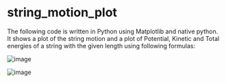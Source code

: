 # string_motion_plot
The following code is written in Python using Matplotlib and native python. It shows a plot of the string motion and a plot of Potential, Kinetic and Total energies of a string with the given length using following formulas:

![image](https://user-images.githubusercontent.com/67865361/116825510-f0967f80-ab8f-11eb-8515-f3d780ad95e2.png)


![image](https://user-images.githubusercontent.com/67865361/116825535-0b68f400-ab90-11eb-8134-364601c5f1a1.png)


